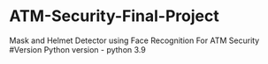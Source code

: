 # ATM-Security-Final-Project
Mask and Helmet Detector using Face Recognition For ATM Security
#Version
Python version - python 3.9

